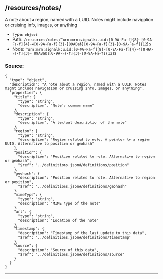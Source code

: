 ## /resources/notes/<RegExp>

A note about a region, named with a UUID. Notes might include navigation or cruising info, images, or anything

* Type: `object`
* Path: `/resources/notes/^urn:mrn:signalk:uuid:[0-9A-Fa-f]{8}-[0-9A-Fa-f]{4}-4[0-9A-Fa-f]{3}-[89ABab][0-9A-Fa-f]{3}-[0-9A-Fa-f]{12}$`
* Node: `^urn:mrn:signalk:uuid:[0-9A-Fa-f]{8}-[0-9A-Fa-f]{4}-4[0-9A-Fa-f]{3}-[89ABab][0-9A-Fa-f]{3}-[0-9A-Fa-f]{12}$`

### Source:
```
{
  "type": "object",
  "description": "A note about a region, named with a UUID. Notes might include navigation or cruising info, images, or anything",
  "properties": {
    "title": {
      "type": "string",
      "description": "Note's common name"
    },
    "description": {
      "type": "string",
      "description": "A textual description of the note"
    },
    "region": {
      "type": "string",
      "description": "Region related to note. A pointer to a region UUID. Alternative to position or geohash"
    },
    "position": {
      "description": "Position related to note. Alternative to region or geohash",
      "$ref": "../definitions.json#/definitions/position"
    },
    "geohash": {
      "description": "Position related to note. Alternative to region or position",
      "$ref": "../definitions.json#/definitions/geohash"
    },
    "mimeType": {
      "type": "string",
      "description": "MIME type of the note"
    },
    "url": {
      "type": "string",
      "description": "Location of the note"
    },
    "timestamp": {
      "description": "Timestamp of the last update to this data",
      "$ref": "../definitions.json#/definitions/timestamp"
    },
    "source": {
      "description": "Source of this data",
      "$ref": "../definitions.json#/definitions/source"
    }
  }
}
```

---

